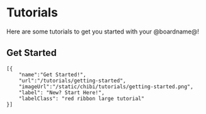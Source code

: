 # Tutorials 

Here are some tutorials to get you started with your @boardname@! 

## Get Started

```codecard
[{
    "name":"Get Started!", 
    "url":"/tutorials/getting-started", 
    "imageUrl":"/static/chibi/tutorials/getting-started.png",
    "label": "New? Start Here!",
    "labelClass": "red ribbon large tutorial"
}]
```